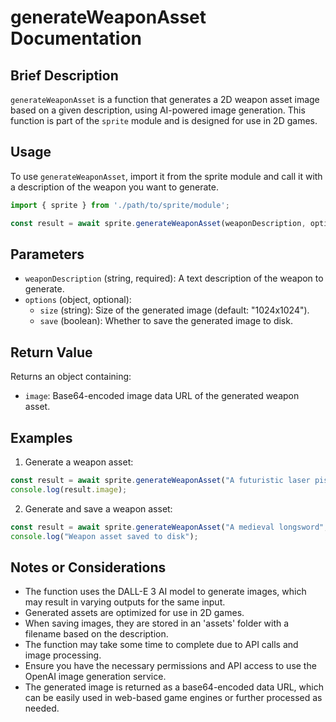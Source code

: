 # generateWeaponAsset Documentation

## Brief Description
`generateWeaponAsset` is a function that generates a 2D weapon asset image based on a given description, using AI-powered image generation. This function is part of the `sprite` module and is designed for use in 2D games.

## Usage
To use `generateWeaponAsset`, import it from the sprite module and call it with a description of the weapon you want to generate.

```javascript
import { sprite } from './path/to/sprite/module';

const result = await sprite.generateWeaponAsset(weaponDescription, options);
```

## Parameters
- `weaponDescription` (string, required): A text description of the weapon to generate.
- `options` (object, optional):
  - `size` (string): Size of the generated image (default: "1024x1024").
  - `save` (boolean): Whether to save the generated image to disk.

## Return Value
Returns an object containing:
- `image`: Base64-encoded image data URL of the generated weapon asset.

## Examples

1. Generate a weapon asset:
```javascript
const result = await sprite.generateWeaponAsset("A futuristic laser pistol");
console.log(result.image);
```

2. Generate and save a weapon asset:
```javascript
const result = await sprite.generateWeaponAsset("A medieval longsword", { save: true });
console.log("Weapon asset saved to disk");
```

## Notes or Considerations
- The function uses the DALL-E 3 AI model to generate images, which may result in varying outputs for the same input.
- Generated assets are optimized for use in 2D games.
- When saving images, they are stored in an 'assets' folder with a filename based on the description.
- The function may take some time to complete due to API calls and image processing.
- Ensure you have the necessary permissions and API access to use the OpenAI image generation service.
- The generated image is returned as a base64-encoded data URL, which can be easily used in web-based game engines or further processed as needed.